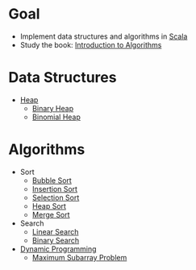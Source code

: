 # Goal
* Implement data structures and algorithms in [Scala](https://www.scala-lang.org/)
* Study the book: [Introduction to Algorithms](https://mitpress.mit.edu/books/introduction-algorithms)

# Data Structures
* [Heap](https://en.wikipedia.org/wiki/Heap_(data_structure))
  * [Binary Heap](https://en.wikipedia.org/wiki/Binary_heap)
  * [Binomial Heap](https://en.wikipedia.org/wiki/Binomial_heap)

# Algorithms
* Sort
  * [Bubble Sort](https://en.wikipedia.org/wiki/Bubble_sort)
  * [Insertion Sort](https://en.wikipedia.org/wiki/Insertion_sort)
  * [Selection Sort](https://en.wikipedia.org/wiki/Selection_sort)
  * [Heap Sort](https://en.wikipedia.org/wiki/Heapsort)
  * [Merge Sort](https://en.wikipedia.org/wiki/Merge_sort)
* Search
  * [Linear Search](https://en.wikipedia.org/wiki/Linear_search)
  * [Binary Search](https://en.wikipedia.org/wiki/Binary_search_algorithm)
* [Dynamic Programming](https://en.wikipedia.org/wiki/Dynamic_programming)
  * [Maximum Subarray Problem](https://en.wikipedia.org/wiki/Maximum_subarray_problem#Kadane's_algorithm_(Algorithm_3:_Dynamic_Programming))
